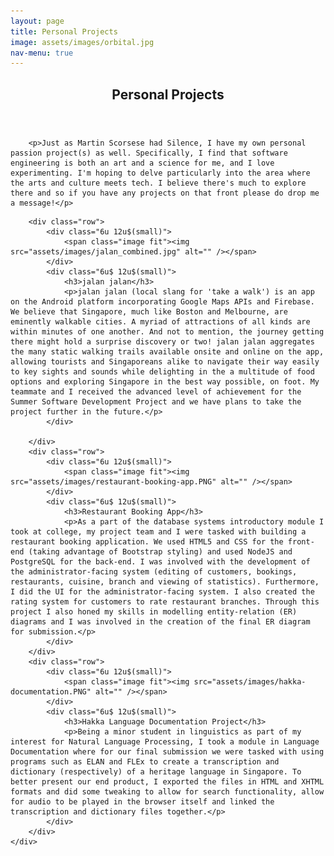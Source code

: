 ```yaml
---
layout: page
title: Personal Projects
image: assets/images/orbital.jpg
nav-menu: true
---
```

<!-- orignally generic -->
<!-- Main -->
<div id="main" class="alt">

<!-- One -->
<section id="one">
    <div class ="inner">
		<header class="major">
			<h1>Personal Projects</h1>
		</header>

        <p>Just as Martin Scorsese had Silence, I have my own personal passion project(s) as well. Specifically, I find that software engineering is both an art and a science for me, and I love experimenting. I'm hoping to delve particularly into the area where the arts and culture meets tech. I believe there's much to explore there and so if you have any projects on that front please do drop me a message!</p>

<!-- Content -->
        <div class="row">
            <div class="6u 12u$(small)">
		        <span class="image fit"><img src="assets/images/jalan_combined.jpg" alt="" /></span>
	        </div>
	        <div class="6u$ 12u$(small)">
		        <h3>jalan jalan</h3>
		        <p>jalan jalan (local slang for 'take a walk') is an app on the Android platform incorporating Google Maps APIs and Firebase. We believe that Singapore, much like Boston and Melbourne, are eminently walkable cities. A myriad of attractions of all kinds are within minutes of one another. And not to mention, the journey getting there might hold a surprise discovery or two! jalan jalan aggregates the many static walking trails available onsite and online on the app, allowing tourists and Singaporeans alike to navigate their way easily to key sights and sounds while delighting in the a multitude of food options and exploring Singapore in the best way possible, on foot. My teammate and I received the advanced level of achievement for the Summer Software Development Project and we have plans to take the project further in the future.</p>
	        </div>
            
        </div>
		<div class="row">
            <div class="6u 12u$(small)">
		        <span class="image fit"><img src="assets/images/restaurant-booking-app.PNG" alt="" /></span>
	        </div>    
			<div class="6u$ 12u$(small)">
		        <h3>Restaurant Booking App</h3>
		        <p>As a part of the database systems introductory module I took at college, my project team and I were tasked with building a restaurant booking application. We used HTML5 and CSS for the front-end (taking advantage of Bootstrap styling) and used NodeJS and PostgreSQL for the back-end. I was involved with the development of the administrator-facing system (editing of customers, bookings, restaurants, cuisine, branch and viewing of statistics). Furthermore, I did the UI for the administrator-facing system. I also created the rating system for customers to rate restaurant branches. Through this project I also honed my skills in modelling entity-relation (ER) diagrams and I was involved in the creation of the final ER diagram for submission.</p>
	        </div>	     
        </div>
		<div class="row">
            <div class="6u 12u$(small)">
		        <span class="image fit"><img src="assets/images/hakka-documentation.PNG" alt="" /></span>
	        </div>    
			<div class="6u$ 12u$(small)">
		        <h3>Hakka Language Documentation Project</h3>
		        <p>Being a minor student in linguistics as part of my interest for Natural Language Processing, I took a module in Language Documentation where for our final submission we were tasked with using programs such as ELAN and FLEx to create a transcription and dictionary (respectively) of a heritage language in Singapore. To better present our end product, I exported the files in HTML and XHTML formats and did some tweaking to allow for search functionality, allow for audio to be played in the browser itself and linked the transcription and dictionary files together.</p>
	        </div>	     
        </div>
    </div>

</section>

</div>
